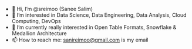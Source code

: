 - 👋 Hi, I’m @sreimoo (Sanee Salim)
- 👀 I’m interested in Data Science, Data Engineering, Data Analysis, Cloud Computing, DevOps
- 🌱 I’m currently really interested in Open Table Formats, Snowflake & Medallion Architecture
- 📫 How to reach me: sanireimoo@gmail.com is my email

<!---
sreimoo/sreimoo is a ✨ special ✨ repository because its `README.md` (this file) appears on your GitHub profile.
You can click the Preview link to take a look at your changes.
--->
